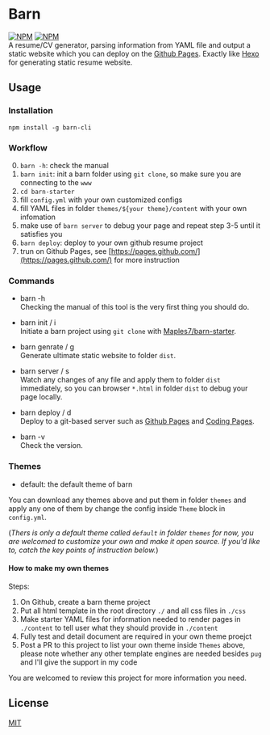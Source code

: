 # Barn
[![NPM](https://nodei.co/npm/barn-cli.png?downloads=true&downloadRank=true&stars=true)](https://nodei.co/npm/barn-cli/)
[![NPM](https://nodei.co/npm-dl/barn-cli.png?months=6&height=3)](https://nodei.co/npm/barn-cli/)       
A resume/CV generator, parsing information from YAML file and output a static website which you can deploy on the [Github Pages](https://pages.github.com/). Exactly like [Hexo](https://hexo.io/) for generating static resume website.

## Usage
### Installation
`npm install -g barn-cli`

### Workflow
0. `barn -h`: check the manual
1. `barn init`: init a barn folder using `git clone`, so make sure you are connecting to the `www`
2. `cd barn-starter`
3. fill `config.yml` with your own customized configs
4. fill YAML files in folder `themes/${your theme}/content` with your own infomation
5. make use of `barn server` to debug your page and repeat step 3-5 until it satisfies you
6. `barn deploy`: deploy to your own github resume project
7. trun on Github Pages, see [https://pages.github.com/](https://pages.github.com/) for more instruction

### Commands
- barn -h     
Checking the manual of this tool is the very first thing you should do.

- barn init / i    
Initiate a barn project using `git clone` with [Maples7/barn-starter](git@github.com:Maples7/barn-starter.git).

- barn genrate / g   
Generate ultimate static website to folder `dist`.

- barn server / s     
Watch any changes of any file and apply them to folder `dist` immediately, so you can browser `*.html` in folder `dist` to debug your page locally.

- barn deploy / d      
Deploy to a git-based server such as [Github Pages](https://pages.github.com/) and [Coding Pages](https://coding.net/help/doc/pages/).

- barn -v     
Check the version.

### Themes  
- default: the default theme of barn

You can download any themes above and put them in folder `themes` and apply any one of them by change the config inside `Theme` block in `config.yml`.

(_Thers is only a default theme called `default` in folder `themes` for now, you are welcomed to customize your own and make it open source. If you'd like to, catch the key points of instruction below._)

#### How to make my own themes
Steps:
1. On Github, create a barn theme project
2. Put all html template in the root directory `./` and all css files in `./css`
3. Make starter YAML files for information needed to render pages in `./content` to tell user what they should provide in `./content`
4. Fully test and detail document are required in your own theme proejct
5. Post a PR to this project to list your own theme inside `Themes` above, please note whether any other template engines are needed besides `pug` and I'll give the support in my code

You are welcomed to review this project for more information you need.

## License
[MIT](LICENSE)
